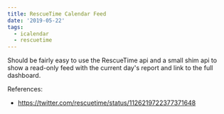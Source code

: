 ```yaml
---
title: RescueTime Calendar Feed
date: '2019-05-22'
tags:
  - icalendar
  - rescuetime
---
```


Should be fairly easy to use the RescueTime api and a small shim api to show a read-only feed with the current day's report and link to the full dashboard.

References:

- <https://twitter.com/rescuetime/status/1126219722377371648>
